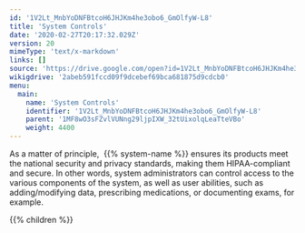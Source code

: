 ```yaml
---
id: '1V2Lt_MnbYoDNFBtcoH6JHJKm4he3obo6_GmOlfyW-L8'
title: 'System Controls'
date: '2020-02-27T20:17:32.029Z'
version: 20
mimeType: 'text/x-markdown'
links: []
source: 'https://drive.google.com/open?id=1V2Lt_MnbYoDNFBtcoH6JHJKm4he3obo6_GmOlfyW-L8'
wikigdrive: '2abeb591fccd09f9dcebef69bca681875d9cdcb0'
menu:
  main:
    name: 'System Controls'
    identifier: '1V2Lt_MnbYoDNFBtcoH6JHJKm4he3obo6_GmOlfyW-L8'
    parent: '1MF8wO3sFZvlVUNng29ljpIXW_32tUixolqLeaTteVBo'
    weight: 4400
---
```





As a matter of principle,  {{% system-name %}} ensures its products meet the national security and privacy standards, making them HIPAA-compliant and secure. In other words, system administrators can control access to the various components of the system, as well as user abilities, such as adding/modifying data, prescribing medications, or documenting exams, for example.



{{% children %}}




